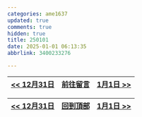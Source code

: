 ```yaml
---
categories: ame1637
updated: true
comments: true
hidden: true
title: 250101
date: 2025-01-01 06:13:35
abbrlink: 3400233276

---
```


| <a href="/ame1637/1713164916"><< 12月31日</a> | <a href="#" onclick="scrollToComments(event)">前往留言</a> | <a href="#"> 1月1日 >></a> |
| :-------------------------------------------: | :--------------------------------------------------------: | :------------------------: |

<!-- ## 一、前言
## 二、正文
## 三、訊息回覆
## 四、結語
## 五、日常訊息

<details>

<summary>點我開啟</summary>
</details> -->


| <a href="/ame1637/1713164916"><< 12月31日</a> | <a href="#" onclick="scrollToTop(event)">回到頂部</a> | <a href="/ame1637/3400233276"> 1月1日 >></a> |
| :-------------------------------------------: | :---------------------------------------------------: | :------------------------------------------: |

<script>
function scrollToComments(event) {
    event.preventDefault();
    document.getElementById('disqus_thread').scrollIntoView({ 
        behavior: 'smooth' 
    });
}

function scrollToTop(event) {
    event.preventDefault();
    window.scrollTo({
        top: 0,
        behavior: 'smooth'
    });
}
</script>